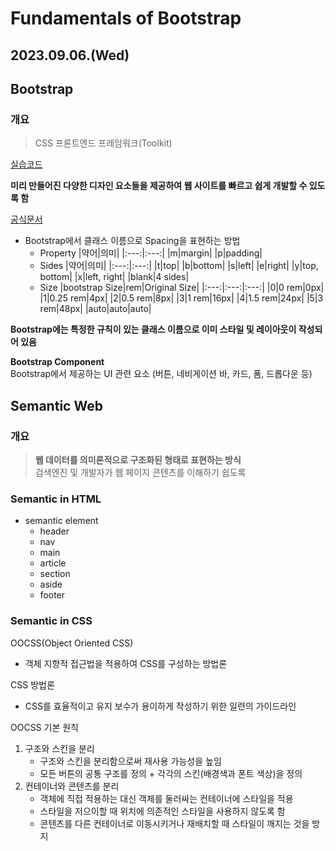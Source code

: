 # Fundamentals of Bootstrap

2023.09.06.(Wed) 
-----
## Bootstrap
### 개요
> CSS 프론트엔드 프레임워크(Toolkit)

[실습코드](https://github.com/yamuzin-oksusu/SSAFY_FW2023/blob/master/Web_ws_3_1.html)<br>

**미리 만들어진 다양한 디자인 요소들을 제공하여 웹 사이트를 빠르고 쉽게 개발할 수 있도록 함**<br>

[공식문서](https://getbootstrap.com/)

- Bootstrap에서 클래스 이름으로 Spacing을 표현하는 방법
  - Property
    |약어|의미|
    |:---:|:---:|
    |m|margin|
    |p|padding|
  - Sides
    |약어|의미|
    |:---:|:---:|
    |t|top|
    |b|bottom|
    |s|left|
    |e|right|
    |y|top, bottom|
    |x|left, right|
    |blank|4 sides|
  - Size
    |bootstrap Size|rem|Original Size|
    |:---:|:---:|:---:|
    |0|0 rem|0px|
    |1|0.25 rem|4px|
    |2|0.5 rem|8px|
    |3|1 rem|16px|
    |4|1.5 rem|24px|
    |5|3 rem|48px|
    |auto|auto|auto|

**Bootstrap에는 특정한 규칙이 있는 클래스 이름으로 이미 스타일 및 레이아웃이 작성되어 있음**


**Bootstrap Component**<br>
Bootstrap에서 제공하는 UI 관련 요소 (버튼, 네비게이션 바, 카드, 폼, 드롭다운 등)

## Semantic Web

### 개요
> **웹 데이터를 의미론적으로 구조화된 형태로 표현하는 방식**<br> 검색엔진 및 개발자가 웹 페이지 콘텐츠를 이해하기 쉽도록
### Semantic in HTML
- semantic element
  - header
  - nav
  - main
  - article
  - section
  - aside
  - footer
### Semantic in CSS
OOCSS(Object Oriented CSS)
- 객체 지향적 접근법을 적용하여 CSS를 구성하는 방법론

CSS 방법론
- CSS를 효율적이고 유지 보수가 용이하게 작성하기 위한 일련의 가이드라인

OOCSS 기본 원칙
1. 구조와 스킨을 분리
   - 구조와 스킨을 분리함으로써 재사용 가능성을 높임
   - 모든 버튼의 공통 구조를 정의 + 각각의 스킨(배경색과 폰트 색상)을 정의  
2. 컨테이너와 콘텐츠를 분리
   - 객체에 직접 적용하는 대신 객체를 둘러싸는 컨테이너에 스타일을 적용
   - 스타일을 저으이할 때 위치에 의존적인 스타일을 사용하지 않도록 함
   - 콘텐츠를 다른 컨테이너로 이동시키거나 재배치할 때 스타일이 깨지는 것을 방지 